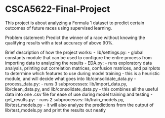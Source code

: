 # CSCA5622-Final-Project

This project is about analyzing a Formula 1 dataset to predict certain outcomes of future races using supervised learning.

Problem statement: Predict the winner of a race without knowing the qualifying results with a test accuracy of above 90%.

Brief description of how the project works:
    - lib/settings.py:
        - global constants module that can be used to configure the entire process from importing data to analyzing the results
    - EDA.py:
        - runs exploratory data analysis, printing out correlation matrices, confusion matrices, and pairplots to determine which features to use during model training
        - this is a heuristic module, and will decide what goes into lib/consolidate_data.py
    - process_data.py:
        - runs 3 subprocesses: lib/import_data.py, lib/clean_data.py, and lib/consolidate_data.py
        - this combines all the useful data into one .csv file for ease of use during model training and testing
    - get_results.py:
        - runs 2 subprocesses: lib/train_models.py, lib/test_models.py
        - it will also analyze the predictions from the output of lib/test_models.py and print the results out neatly
